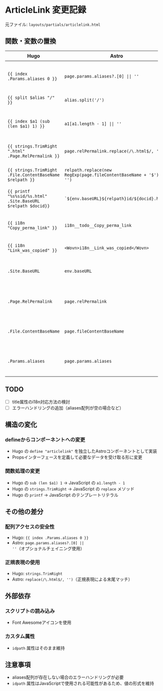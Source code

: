 # ArticleLink 変更記録

元ファイル: `layouts/partials/articlelink.html`

## 関数・変数の置換

| Hugo                                                         | Astro                                                             | 備考                  |
| ------------------------------------------------------------ | ----------------------------------------------------------------- | --------------------- |
| `{{ index .Params.aliases 0 }}`                              | `page.params.aliases?.[0] \|\| ''`                                | 配列の最初の要素取得  |
| `{{ split $alias "/" }}`                                     | `alias.split('/')`                                                | 文字列分割            |
| `{{ index $a1 (sub (len $a1) 1) }}`                          | `a1[a1.length - 1] \|\| ''`                                       | 配列の最後の要素取得  |
| `{{ strings.TrimRight ".html" .Page.RelPermalink }}`         | `page.relPermalink.replace(/\.html$/, '')`                        | 文字列の末尾削除      |
| `{{ strings.TrimRight .File.ContentBaseName $relpath }}`     | `relpath.replace(new RegExp(page.fileContentBaseName + '$'), '')` | 文字列の末尾削除      |
| `{{ printf "%s%sid/%s.html" .Site.BaseURL $relpath $docid}}` | `` `${env.baseURL}${relpath}id/${docid}.html` ``                  | 文字列テンプレート    |
| `{{ i18n "Copy_perma_link" }}`                               | `i18n__todo__Copy_perma_link`                                     | title属性内のためTODO |
| `{{ i18n "Link_was_copied" }}`                               | `<Wovn>i18n__Link_was_copied</Wovn>`                              | WOVN対応              |
| `.Site.BaseURL`                                              | `env.baseURL`                                                     | envプロパティに集約   |
| `.Page.RelPermalink`                                         | `page.relPermalink`                                               | pageプロパティに集約  |
| `.File.ContentBaseName`                                      | `page.fileContentBaseName`                                        | pageプロパティに集約  |
| `.Params.aliases`                                            | `page.params.aliases`                                             | pageプロパティに集約  |

## TODO

- [ ] title属性のi18n対応方法の検討
- [ ] エラーハンドリングの追加（aliases配列が空の場合など）

## 構造の変化

### defineからコンポーネントへの変更

- Hugo の `define "articlelink"` を独立したAstroコンポーネントとして実装
- Propsインターフェースを定義して必要なデータを受け取る形に変更

### 関数処理の変更

- Hugo の `sub (len $a1) 1` → JavaScript の `a1.length - 1`
- Hugo の `strings.TrimRight` → JavaScript の `replace` メソッド
- Hugo の `printf` → JavaScript のテンプレートリテラル

## その他の差分

### 配列アクセスの安全性

- Hugo: `{{ index .Params.aliases 0 }}`
- Astro: `page.params.aliases?.[0] || ''`（オプショナルチェイニング使用）

### 正規表現の使用

- Hugo: `strings.TrimRight`
- Astro: `replace(/\.html$/, '')`（正規表現による末尾マッチ）

## 外部依存

### スクリプトの読み込み

- Font Awesomeアイコンを使用

### カスタム属性

- `idpath` 属性はそのまま維持

## 注意事項

- aliases配列が存在しない場合のエラーハンドリングが必要
- `idpath` 属性はJavaScriptで使用される可能性があるため、値の形式を維持
